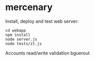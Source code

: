mercenary
=========

Install, deploy and test web server:

```
cd webapp
npm install
node server.js
node tests/it.js
```

Accounts read/write validation
bguerout
